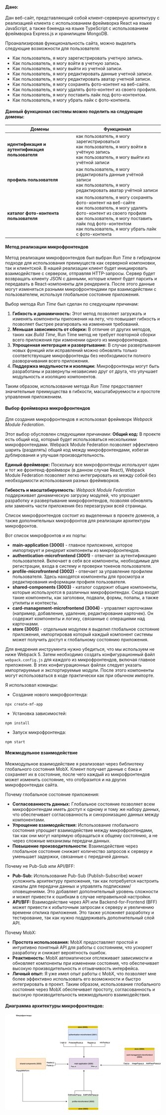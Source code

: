 #### Дано:
Дан веб-сайт, представляющий собой клиент-серверную архитектуру с реализацией клиента с использованием фреймворка React на языке JavaScript,
а также бэкенда на языке TypeScript с использованием фреймворка Express.js и хранилищем MongoDB.

Проанализировав функциональность сайта, можно выделить следующие возможности для пользователя:
* Как пользователь, я могу зарегистрировать учетную запись.
* Как пользователь, я могу войти в учетную запись.
* Как пользователь, я могу выйти из учетной записи.
* Как пользователь, я могу редактировать данные учетной записи.
* Как пользователь, я могу редактировать аватар учетной записи.
* Как пользователь, я могу сохранять фото-контент на веб-сайте.
* Как пользователь, я могу удалять фото-контент из своего профиля.
* Как пользователь, я могу поставить лайк под фото-контентом.
* Как пользователь, я могу убрать лайк с фото-контента.

#### Данный функционал системы можно поделить на следующие домены:
| Домены                                          | Функционал                                                                                                                                         |
|-------------------------------------------------|----------------------------------------------------------------------------------------------------------------------------------------------------|
| **идентификация и аутентификация пользователя** | как пользователь, я могу зарегистрироваться<br>как пользователь, я могу войти в учётную запись<br>как пользователь, я могу выйти из учётной записи |
| **профиль пользователя**                        | как пользователь, я могу редактировать данные учётной записи<br>как пользователь, я могу редактировать аватар учётной записи               |
| **каталог фото-контента пользователя**          | как пользователь, я могу сохранять фото-контент на веб-сайте<br>как пользователь, я могу удалять фото-контент из своего профиля<br>как пользователь, я могу поставить лайк под фото-контентом<br>как пользователь, я могу убрать лайк с фото-контента|

#### Метод реализации микрофронтендов
Метод реализации микрофронтендов был выбран <i>Run Time</i> в гибридном подходе для использования преимуществ как серверной компоновки, так и клиентской. 
В нашей реализации клиент будет инициировать взаимодействие с сервером, отправляя HTTP-запросы. Сервер будет возвращать клиенту JSON с данными,
которые клиент будет парсить и передавать в React-компоненты для рендеринга. После этого данные могут изменяться разными микрофронтендами при взаимодействии с пользователем, 
используя глобальное состояние приложения.

Выбор метода <i>Run Time</i> был сделан по следующим причинам:
1. <b>Гибкость и динамичность:</b> Этот метод позволяет загружать и изменять компоненты приложения на лету, 
что повышает гибкость и позволяет быстрее реагировать на изменения требований.
2. <b>Меньшая зависимость от сборки:</b> В отличие от других методов, таких как <i>Build Time</i>, 
Run Time метод не требует повторной сборки всего приложения при изменении одного из микрофронтендов.
3. <b>Упрощенная интеграция и развертывание:</b> В случае развертывания новых функций или исправлений можно обновлять только соответствующие микрофронтенды 
без необходимости полного разворачивания всего приложения.
4. <b>Поддержка модульности и изоляции:</b> Микрофронтенды могут быть разработаны и развернуты независимо друг от друга, 
что улучшает модульность и изоляцию компонентов.

Таким образом, использование метода <i>Run Time</i> предоставляет значительные преимущества в гибкости, 
масштабируемости и простоте управления приложением.

#### Выбор фреймворка микрофронтендов
Для создания микрофронтендов я использовал фреймворк <i>Webpack Module Federation</i>. 

Этот выбор обусловлен следующими причинами:
<b>Общий код:</b> В проекте есть общий код, который будет использоваться несколькими микрофронтендами. 
Webpack Module Federation позволяет эффективно шарить (разделять) общий код между микрофронтендами, 
избегая дублирования и улучшая производительность.

<b>Единый фреймворк:</b> Поскольку все микрофронтенды используют один и тот же фронтенд-фреймворк (в данном случае React), 
Webpack Module Federation позволяет легко интегрировать их между собой без необходимости использования разных фреймворков.

<b>Гибкость и масштабируемость:</b> <i>Webpack Module Federation</i> поддерживает динамическую загрузку модулей, 
что упрощает разработку и развертывание микрофронтендов, позволяя обновлять или заменять части приложения без перезагрузки всей страницы.

Список микрофронтендов состоит из выделенных в проекте доменов,
а также дополнительных микрофронтов для реализации архитектуры микрофронтов. 

Вот список микрофронтов и их порты:
* <b>main-application (3000)</b> - главное приложение, которое импортирует и рендерит компоненты из микрофронтендов.
* <b>authentication-microfrontend (3001)</b> - отвечает за аутентификацию пользователей. Включает в себя все компоненты, 
необходимые для регистрации, входа в систему и проверки токенов пользователя.
* <b>profile-microfrontend (3002)</b> - отвечает за управление профилем пользователя. 
Здесь находятся компоненты для просмотра и редактирования информации профиля пользователя.
* <b>shared-components (3003)</b> - каталог содержит общие компоненты, которые используются в различных микрофронтендах. 
Сюда входят такие компоненты, как заголовки, подвали, формы, попапы, а также утилиты и контексты.
* <b>card-management-microfrontend (3004)</b> - управляет карточками (например, добавление, удаление, редактирование карточек). 
Он содержит компоненты и логику, связанные с операциями над карточками.
* <b>store (3005)</b> - отдельным модулем я выделил глобальное состояние приложения, 
импортировав который каждый компонент системы может получить доступ к глобальному состоянию приложения.

Для внедрения инструмента нужно убедиться, что мы используем не ниже Webpack 5. 
Затем необходимо создать конфигурационный файл `webpack.config.js` для каждого из микрофронтендов, включая главное приложение. 
В этих конфигурационных файлах следует указать импортируемые и экспортируемые модули. 
После этого компоненты могут использоваться в коде практически как при обычном импорте.

Я использовал команды:
* Создание нового микрофронтенда:
```
npx create-mf-app
```

* Установка зависимостей:
```
npm install
```

* Запуск микрофронтенда:
```
npm start
```

#### Межмодульное взаимодействие
Межмодульное взаимодействие я реализовал через библиотеку глобального состояния MobX. Клиент получает данные с бэка и сохраняет их в состояние, 
после чего каждый из микрофронтендов может изменить состояние, что отобразится и на других микрофронтендах сайта.

Почему глобальное состояние приложения:
* <b>Согласованность данных:</b> Глобальное состояние позволяет всем микрофронтендам иметь доступ к одному и тому же набору данных, 
что обеспечивает согласованность и синхронизацию данных между компонентами.
* <b>Упрощение взаимодействия:</b> Использование глобального состояния упрощает взаимодействие между микрофронтендами, 
так как они могут напрямую обращаться к общему состоянию, а не через сложные механизмы передачи данных.
* <b>Повышение производительности:</b> Взаимодействие через глобальное состояние снижает количество запросов к серверу и уменьшает задержки, 
связанные с передачей данных.

Почему не Pub-Sub или API/BFF:
* <b>Pub-Sub:</b> Использование Pub-Sub (Publish-Subscribe) может усложнить архитектуру приложения, 
так как потребуется настроить каналы для передачи данных и управлять подписками/оповещениями. 
Это добавляет дополнительный уровень сложности и может привести к ошибкам в случае неправильной настройки.
* <b>API/BFF:</b> Взаимодействие через API или Backend-for-Frontend (BFF) может привести к избыточным запросам к серверу и увеличению времени отклика приложения. 
Это также усложняет разработку и тестирование, так как нужно поддерживать дополнительный слой API.

Почему MobX:
* <b>Простота использования:</b> MobX предоставляет простой и интуитивно понятный API для работы с состоянием, что ускоряет разработку и снижает вероятность ошибок.
* <b>Реактивность:</b> MobX автоматически отслеживает зависимости и обновляет компоненты при изменении состояния, что обеспечивает высокую производительность и отзывчивость интерфейса.
* <b>Личный опыт:</b> Я уже имел опыт работы с MobX, что позволяет мне более эффективно использовать его возможности и быстро интегрировать в проект.
Таким образом, использование глобального состояния через MobX обеспечивает простоту, согласованность и высокую производительность межмодульного взаимодействия.

#### Диаграмма архитектуры микрофронтендов:
![microfrontends_diagram.drawio.svg](microfrontends_diagram.drawio.svg)
